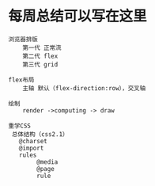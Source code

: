 # 每周总结可以写在这里
    浏览器排版
        第一代 正常流
        第二代 flex
        第三代 grid

    flex布局
        主轴 默认（flex-direction:row），交叉轴

    绘制
        render ->computing -> draw

    重学CSS
     总体结构（css2.1）
       @charset
       @import
       rules
            @media
            @page
            rule
